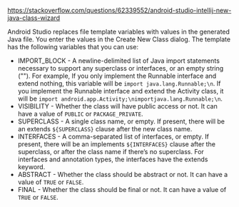 https://stackoverflow.com/questions/62339552/android-studio-intellij-new-java-class-wizard

Android Studio replaces file template variables with values in the generated Java file. You enter the values in the Create New Class dialog. The template has the following variables that you can use:

- IMPORT_BLOCK - A newline-delimited list of Java import statements necessary to support any superclass or interfaces, or an empty string (""). For example, If you only implement the Runnable interface and extend nothing, this variable will be `import java.lang.Runnable;\n`. If you implement the Runnable interface and extend the Activity class, it will be `import android.app.Activity;\nimportjava.lang.Runnable;\n`.
- VISIBILITY - Whether the class will have public access or not. It can have a value of `PUBLIC` or `PACKAGE_PRIVATE`.
- SUPERCLASS - A single class name, or empty. If present, there will be an extends `${SUPERCLASS}` clause after the new class name.
- INTERFACES - A comma-separated list of interfaces, or empty. If present, there will be an implements `${INTERFACES}` clause after the superclass, or after the class name if there’s no superclass. For interfaces and annotation types, the interfaces have the extends keyword.
- ABSTRACT - Whether the class should be abstract or not. It can have a value of `TRUE` or `FALSE`.
- FINAL - Whether the class should be final or not. It can have a value of `TRUE` or `FALSE`.

